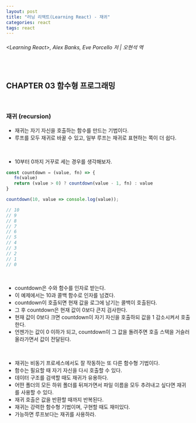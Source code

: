 ```yaml
---
layout: post
title: "러닝 리액트(Learning React) - 재귀"
categories: react
tags: react
---
```


###### \<Learning React>, Alex Banks, Eve Porcello 저 | 오현석 역

<br>

## CHAPTER 03 함수형 프로그래밍

<br>

### 재귀 (recursion)

- 재귀는 자기 자신을 호출하는 함수를 만드는 기법이다.
- 루프를 모두 재귀로 바꿀 수 있고, 일부 루프는 재귀로 표현하는 쪽이 더 쉽다.

<br>

- 10부터 0까지 거꾸로 세는 경우를 생각해보자.

```javascript
const countdown = (value, fn) => {
   fn(value)
   return (value > 0) ? countdown(value - 1, fn) : value
}

countdown(10, value => console.log(value));

// 10
// 9
// 8
// 7
// 6
// 5
// 4
// 3
// 2
// 1
// 0
```

<br>

- countdown은 수와 함수를 인자로 받는다.
- 이 예제에서는 10과 콜백 함수로 인자를 넘겼다.
- countdown이 호출되면 현재 값을 로그에 남기는 콜백이 호출된다.
- 그 후 countdown은 현재 값이 0보다 큰지 검사한다.
- 현재 값이 0보다 크면 countdown이 자기 자신을 호출하되 값을 1 감소시켜서 호출한다.
- 언젠가는 값이 0 이하가 되고, countdown이 그 값을 돌려주면 호출 스택을 거슬러 올라가면서 값이 전달된다.

<br>

- 재귀는 비동기 프로세스에서도 잘 작동하는 또 다른 함수형 기법이다.
- 함수는 필요할 때 자기 자신을 다시 호출할 수 있다.
- 데이터 구조를 검색할 때도 재귀가 유용하다.
- 어떤 폴더의 모든 하위 폴더를 뒤져가면서 파일 이름을 모두 추려내고 싶다면 재귀를 사용할 수 있다.
- 재귀 호출은 값을 반환할 때까지 반복된다.
- 재귀는 강력한 함수형 기법이며, 구현할 때도 재미있다.
- 가능하면 루프보다는 재귀를 사용하라.

<br>

